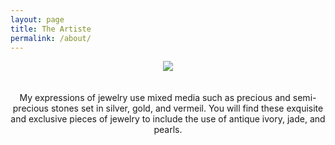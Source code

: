 ```yaml
---
layout: page
title: The Artiste
permalink: /about/
---
```

<center><img src="http://image.jimcdn.com/app/cms/image/transf/dimension=205x10000:mode=fitin:format=jpg/path/s512c6eb66f42e42a/image/i27797202baad0423/version/1352751338/image.jpg"></center><br><br>
<center>My expressions of jewelry use mixed media such as precious and
semi-precious stones set in silver, gold, and vermeil.
You will find these exquisite and exclusive pieces
of jewelry to include the use of antique ivory,
jade, and pearls.</center>
